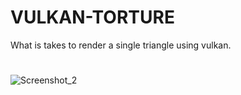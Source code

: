 # VULKAN-TORTURE
What is takes to render a single triangle using vulkan.
#
![Screenshot_2](https://github.com/user-attachments/assets/e1064e1a-9a8c-46c6-b323-39d5782a700f)
